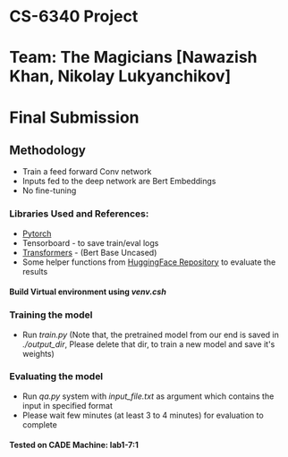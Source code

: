 # CS-6340 Project
# Team: The Magicians [Nawazish Khan, Nikolay Lukyanchikov]

# Final Submission

## Methodology
- Train a feed forward Conv network
- Inputs fed to the deep network are Bert Embeddings
- No fine-tuning

### Libraries Used and References:
- [Pytorch](https://pytorch.org)
- Tensorboard - to save train/eval logs
- [Transformers]((https://github.com/huggingface/transformers)) - (Bert Base Uncased)
- Some helper functions from [HuggingFace Repository](https://github.com/huggingface/transformers) to evaluate the results

####  Build Virtual environment using *venv.csh*
### Training the model
- Run *train.py* 
(Note that, the pretrained model from our end is saved in *./output_dir*, Please delete that dir, to train a new model and save it's weights)

### Evaluating the model 
- Run *qa.py* system with *input_file.txt* as argument which contains the input in specified format
- Please wait few minutes (at least 3 to 4 minutes) for evaluation to complete

#### Tested on CADE Machine: lab1-7:1
